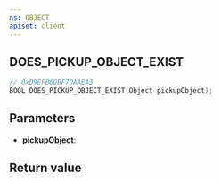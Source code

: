 ```yaml
---
ns: OBJECT
apiset: client
---
```

## DOES_PICKUP_OBJECT_EXIST

```c
// 0xD9EFB6DBF7DAAEA3
BOOL DOES_PICKUP_OBJECT_EXIST(Object pickupObject);
```


## Parameters
* **pickupObject**:

## Return value


